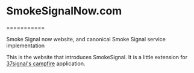 # SmokeSignalNow.com
===========

Smoke Signal now website, and canonical Smoke Signal service implementation

This is the website that introduces SmokeSignal. It is a little extension for [37signal's campfire](http://www.campfirenow.com/) application.
